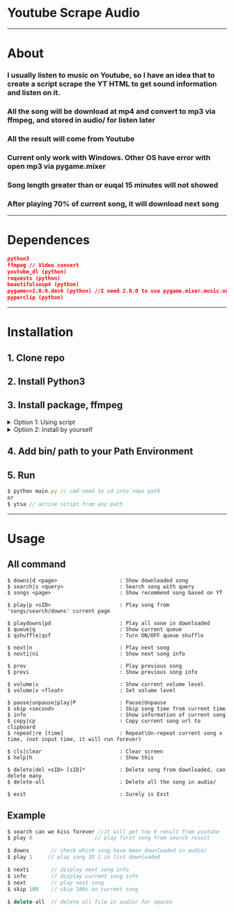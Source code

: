 # **Youtube Scrape Audio**

<hr>

# About
### I usually listen to music on Youtube, so I have an idea that to create a script scrape the YT HTML to get sound information and listen on it.
### All the song will be download at mp4 and convert to mp3 via ffmpeg, and stored in audio/ for listen later
### All the result will come from Youtube
### Current only work with Windows. Other OS have error with open mp3 via pygame.mixer
### Song length greater than or euqal 15 minutes will not showed
### After playing 70% of current song, it will download next song
<hr>

# Dependences
```json
python3
ffmpeg // Video convert
youtube_dl (python)
requests (python)
beautifulsoup4 (python)
pygame==2.0.0.dev6 (python) //I need 2.0.0 to use pygame.mixer.music.unload()
pyperclip (python)
```
<hr>

# Installation

## 1. Clone repo
## 2. Install Python3

## 3. Install package, ffmpeg
<details>
    <summary>Option 1: Using script</summary>
<p>

## - Double-click `install.bat`
```js
This script will do:
    - Extract ffmpeg in bin/ base on your OS 32bit or 64bit
    - Create virtualenv (optional)
    - Install python package
```

</p>
</details>

<details>
    <summary>Option 2: Install by yourself</summary>
<p>

```js
// This is optional
use 'virtualenv' for easy delete later
$ pip install virtualenv
// Go to repo folder
// Create a virtual enviroment for python with name 'env'
$ virtualenv env
// active virtualenv
$ env\Script\activate
// If you command promt show (env) on the first, it worker
// Example: 
$ (env) D:\project\youtube-scrape-audio> _
```
## - Install python package
```js
$ pip install -r requirements.txt
``` 
## - Extract ffmpeg in bin/
```js
Choose which version base on your OS 32/64bit
Then extract it
```

</p>
</details>

## 4. Add bin/ path to your Path Environment

## 5. Run
```js
$ python main.py // cmd need to cd into repo path
or
$ ytsa // active script from any path
```

<hr>

# Usage
## All command
```
$ downs|d <page>                    : Show downloaded song
$ search|s <query>                  : Search song with query
$ songs <page>                      : Show recommend song based on YT

$ play|p <sID>                      : Play song from 'songs/search/downs' current page

$ playdowns|pd                      : Play all sone in downloaded
$ queue|q                           : Show current queue
$ qshuffle|qsf                      : Turn ON/OFF queue shuffle

$ next|n                            : Play next song
$ nexti|ni                          : Show next song info

$ prev                              : Play previous song
$ previ                             : Show previous song info

$ volume|v                          : Show current volume level
$ volume|v <float>                  : Set volume level

$ pause|unpause|play|P              : Pause|Unpause
$ skip <second>                     : Skip song time from current time
$ info                              : Show information of current song
$ copy|cp                           : Copy current song url to clipboard
$ repeat|re [time]                  : Repeat\Un-repeat current song x time, (not input time, it will run forever)

$ cls|clear                         : Clear screen
$ help|h                            : Show this

$ delete|del <sID> [sID]*           : Delete song from downloaded, can delete many
$ delete-all                        : Delete all the song in audio/

$ exit                              : Surely is Exit
```
## Example
```js
$ search can we kiss forever //it will get top 6 result from youtube
$ play 0                    // play first song from search result
```

```js
$ downs       // check which song have been downloaded in audio/
$ play 1     // play song ID 1 in list downloaded
```
```js
$ nexti       // display next song info
$ info        // display current song info
$ next        // play next song
$ skip 100    // skip 100s on current song
```
```js
$ delete-all  // delete all file in audio/ for spaces
```
